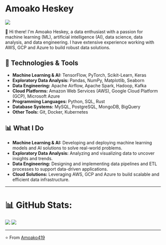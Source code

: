 # Amoako Heskey
![](https://komarev.com/ghpvc/?username=Amoako419)

👋 Hi there! I'm Amoako Heskey, a data enthusiast with a passion for machine learning (ML), artificial intelligence (AI), data science, data analysis, and data engineering. I have extensive experience working with AWS, GCP and Azure to build robust data solutions.

## 🔧 Technologies & Tools

- **Machine Learning & AI:** TensorFlow, PyTorch, Scikit-Learn, Keras
- **Exploratory Data Analysis:** Pandas, NumPy, Matplotlib, Seaborn
- **Data Engineering:** Apache Airflow, Apache Spark, Hadoop, Kafka
- **Cloud Platforms:** Amazon Web Services (AWS), Google Cloud Platform (GCP), Microsoft Azure
- **Programming Languages:** Python, SQL, Rust
- **Database Systems:** MySQL, PostgreSQL, MongoDB, BigQuery
- **Other Tools:** Git, Docker, Kubernetes

## 📊 What I Do

- **Machine Learning & AI:** Developing and deploying machine learning models and AI solutions to solve real-world problems.
- **Exploratory Data Analysis:** Analyzing and visualizing data to uncover insights and trends.
- **Data Engineering:** Designing and implementing data pipelines and ETL processes to support data-driven applications.
- **Cloud Solutions:** Leveraging AWS, GCP and Azure to build scalable and efficient data infrastructure.


---
# 📊 GitHub Stats:
<div>
  
![](https://github-readme-stats.vercel.app/api?username=Amoako419&theme=dark&hide_border=false&include_all_commits=false&count_private=false)
![](https://github-readme-streak-stats.herokuapp.com/?user=Amoako419&theme=dark&hide_border=false)

</div>

---
⭐️ From [Amoako419](https://github.com/Amoako419)
